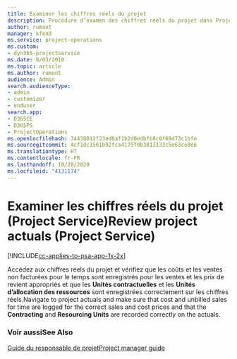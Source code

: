 ```yaml
---
title: Examiner les chiffres réels du projet
description: Procédure d’examen des chiffres réels du projet dans Project Service
author: rumant
manager: kfend
ms.service: project-operations
ms.custom:
- dyn365-projectservice
ms.date: 8/03/2018
ms.topic: article
ms.author: rumant
audience: Admin
search.audienceType:
- admin
- customizer
- enduser
search.app:
- D365CE
- D365PS
- ProjectOperations
ms.openlocfilehash: 34438012f23ed0af1b2d0edbfb8c8f69d73c1bfe
ms.sourcegitcommit: 4cf1dc1561b92fca4175f0b3813133c5e63ce8e6
ms.translationtype: HT
ms.contentlocale: fr-FR
ms.lasthandoff: 10/28/2020
ms.locfileid: "4131174"
---
```

# <a name="review-project-actuals-project-service"></a><span data-ttu-id="1a22a-103">Examiner les chiffres réels du projet (Project Service)</span><span class="sxs-lookup"><span data-stu-id="1a22a-103">Review project actuals (Project Service)</span></span>

[!INCLUDE[cc-applies-to-psa-app-1x-2x](../includes/cc-applies-to-psa-app-1x-2x.md)]

<span data-ttu-id="1a22a-104">Accédez aux chiffres réels du projet et vérifiez que les coûts et les ventes non facturées pour le temps sont enregistrés pour les ventes et les prix de revient appropriés et que les **Unités contractuelles** et les **Unités d’allocation des ressources** sont enregistrées correctement sur les chiffres réels.</span><span class="sxs-lookup"><span data-stu-id="1a22a-104">Navigate to project actuals and make sure that cost and unbilled sales for time are logged for the correct sales and cost prices and that the **Contracting** and **Resourcing Units** are recorded correctly on the actuals.</span></span>  
  
### <a name="see-also"></a><span data-ttu-id="1a22a-105">Voir aussi</span><span class="sxs-lookup"><span data-stu-id="1a22a-105">See Also</span></span>  
 [<span data-ttu-id="1a22a-106">Guide du responsable de projet</span><span class="sxs-lookup"><span data-stu-id="1a22a-106">Project manager guide</span></span>](../psa/project-manager-guide.md)
